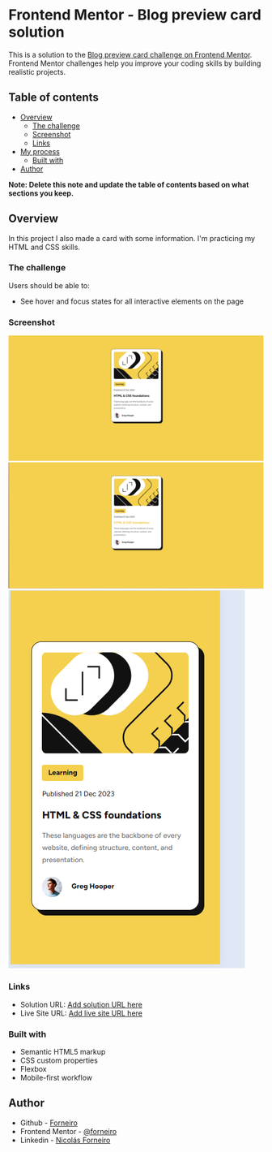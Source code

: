 # Frontend Mentor - Blog preview card solution

This is a solution to the [Blog preview card challenge on Frontend Mentor](https://www.frontendmentor.io/challenges/blog-preview-card-ckPaj01IcS). Frontend Mentor challenges help you improve your coding skills by building realistic projects.

## Table of contents

- [Overview](#overview)
  - [The challenge](#the-challenge)
  - [Screenshot](#screenshot)
  - [Links](#links)
- [My process](#my-process)
  - [Built with](#built-with)
- [Author](#author)

**Note: Delete this note and update the table of contents based on what sections you keep.**

## Overview

In this project I also made a card with some information. I'm practicing my HTML and CSS skills.

### The challenge

Users should be able to:

- See hover and focus states for all interactive elements on the page

### Screenshot

![](/assets/images/cardPreview.png)
![](/assets/images/cardPreviewactive.png)
![](/assets/images/cardPreviewphone.png)

### Links

- Solution URL: [Add solution URL here](https://github.com/forneiro/blog-preview-card-main?tab=readme-ov-file)
- Live Site URL: [Add live site URL here](https://foblogpreviewcard.netlify.app)

### Built with

- Semantic HTML5 markup
- CSS custom properties
- Flexbox
- Mobile-first workflow

## Author

- Github - [Forneiro](https://github.com/dashboard)
- Frontend Mentor - [@forneiro](https://www.frontendmentor.io/profile/forneiro)
- Linkedin - [Nicolás Forneiro](https://www.linkedin.com/feed/)
